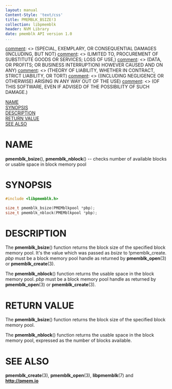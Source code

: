 ```yaml
---
layout: manual
Content-Style: 'text/css'
title: PMEMBLK_BSIZE!3
collection: libpmemblk
header: NVM Library
date: pmemblk API version 1.0
...
```


[comment]: <> (Copyright 2017, Intel Corporation)

[comment]: <> (Redistribution and use in source and binary forms, with or without)
[comment]: <> (modification, are permitted provided that the following conditions)
[comment]: <> (are met:)
[comment]: <> (    * Redistributions of source code must retain the above copyright)
[comment]: <> (      notice, this list of conditions and the following disclaimer.)
[comment]: <> (    * Redistributions in binary form must reproduce the above copyright)
[comment]: <> (      notice, this list of conditions and the following disclaimer in)
[comment]: <> (      the documentation and/or other materials provided with the)
[comment]: <> (      distribution.)
[comment]: <> (    * Neither the name of the copyright holder nor the names of its)
[comment]: <> (      contributors may be used to endorse or promote products derived)
[comment]: <> (      from this software without specific prior written permission.)

[comment]: <> (THIS SOFTWARE IS PROVIDED BY THE COPYRIGHT HOLDERS AND CONTRIBUTORS)
[comment]: <> ("AS IS" AND ANY EXPRESS OR IMPLIED WARRANTIES, INCLUDING, BUT NOT)
[comment]: <> (LIMITED TO, THE IMPLIED WARRANTIES OF MERCHANTABILITY AND FITNESS FOR)
[comment]: <> (A PARTICULAR PURPOSE ARE DISCLAIMED. IN NO EVENT SHALL THE COPYRIGHT)
[comment]: <> (OWNER OR CONTRIBUTORS BE LIABLE FOR ANY DIRECT, INDIRECT, INCIDENTAL,)
[comment]: <> (SPECIAL, EXEMPLARY, OR CONSEQUENTIAL DAMAGES (INCLUDING, BUT NOT)
[comment]: <> (LIMITED TO, PROCUREMENT OF SUBSTITUTE GOODS OR SERVICES; LOSS OF USE,)
[comment]: <> (DATA, OR PROFITS; OR BUSINESS INTERRUPTION) HOWEVER CAUSED AND ON ANY)
[comment]: <> (THEORY OF LIABILITY, WHETHER IN CONTRACT, STRICT LIABILITY, OR TORT)
[comment]: <> ((INCLUDING NEGLIGENCE OR OTHERWISE) ARISING IN ANY WAY OUT OF THE USE)
[comment]: <> (OF THIS SOFTWARE, EVEN IF ADVISED OF THE POSSIBILITY OF SUCH DAMAGE.)

[comment]: <> (pmemblk_bsize.3 -- man page for functions that checks number of available blocks or usable space in block memory pool)

[NAME](#name)<br />
[SYNOPSIS](#synopsis)<br />
[DESCRIPTION](#description)<br />
[RETURN VALUE](#return-value)<br />
[SEE ALSO](#see-also)<br />


# NAME #

**pmemblk_bsize**(), **pmemblk_nblock**() -- checks number of available blocks or
												usable space in block memory pool


# SYNOPSIS #

```c
#include <libpmemblk.h>

size_t pmemblk_bsize(PMEMblkpool *pbp);
size_t pmemblk_nblock(PMEMblkpool *pbp);
```


# DESCRIPTION #

The **pmemblk_bsize**() function returns the block size of the specified block memory pool.
It's the value which was passed as *bsize* to !pmemblk_create.
*pbp* must be a block memory pool handle as returned by **pmemblk_open**(3) or **pmemblk_create**(3).

The **pmemblk_nblock**() function returns the usable space in the block memory pool.
*pbp* must be a block memory pool handle as returned by **pmemblk_open**(3) or **pmemblk_create**(3).


# RETURN VALUE #

The **pmemblk_bsize**() function returns the block size of the specified block memory pool.

The **pmemblk_nblock**() function returns the usable space in the block memory pool, expressed as the number of blocks available.


# SEE ALSO #

**pmemblk_create**(3), **pmemblk_open**(3),
**libpmemblk**(7) and **<http://pmem.io>**
